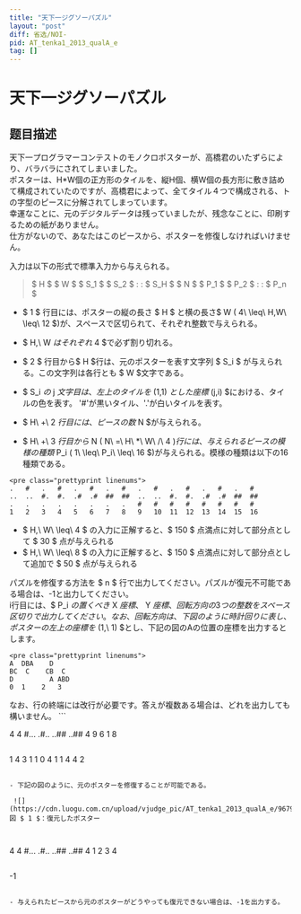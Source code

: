 ```yaml
---
title: "天下一ジグソーパズル"
layout: "post"
diff: 省选/NOI-
pid: AT_tenka1_2013_qualA_e
tag: []
---
```


# 天下一ジグソーパズル

## 题目描述

[problemUrl]: https://atcoder.jp/contests/tenka1-2013-quala/tasks/tenka1_2013_qualA_e

 天下一プログラマーコンテストのモノクロポスターが、高橋君のいたずらにより、バラバラにされてしまいました。  
 ポスターは、H\*W個の正方形のタイルを、縦H個、横W個の長方形に敷き詰めて構成されていたのですが、高橋君によって、全てタイル４つで構成される、トの字型のピースに分解されてしまっています。  
 幸運なことに、元のデジタルデータは残っていましたが、残念なことに、印刷するための紙がありません。  
 仕方がないので、あなたはこのピースから、ポスターを修復しなければいけません。

 入力は以下の形式で標準入力から与えられる。

> $ H $ $ W $ $ S_1 $ $ S_2 $ : : $ S_H $ $ N $ $ P_1 $ $ P_2 $ : : $ P_n $

- $ 1 $ 行目には、ポスターの縦の長さ $ H $ と横の長さ$ W $($ 4\ \leq\ H,W\ \leq\ 12 $)が、スペースで区切られて、それぞれ整数で与えられる。
- $ H,\ W $はそれぞれ$ 4 $で必ず割り切れる。

- $ 2 $ 行目から$ H $行は、元のポスターを表す文字列 $ S_i $ が与えられる。この文字列は各行とも $ W $文字である。
- $ S_i $の$ j $文字目は、左上のタイルを$ (1,1) $とした座標$ (j,i) $における、タイルの色を表す。 '#'が黒いタイル、'.'が白いタイルを表す。

- $ H\ +\ 2 $行目には、ピースの数$ N $が与えられる。
- $ H\ +\ 3 $行目から$ N $($ N\ =\ H\ *\ W\ /\ 4 $)行には、与えられるピースの模様の種類$ P_i $($ 1\ \leq\ P_i\ \leq\ 16 $)が与えられる。模様の種類は以下の16種類である。
 
```
<pre class="prettyprint linenums">
.   #   .   #   .   #   .   #   .   #   .   #   .   #   .   #  
..  ..  #.  #.  .#  .#  ##  ##  ..  ..  #.  #.  .#  .#  ##  ## 
.   .   .   .   .   .   .   .   #   #   #   #   #   #   #   #  
1   2   3   4   5   6   7   8   9   10  11  12  13  14  15  16
```

- $ H,\ W\ \leq\ 4 $ の入力に正解すると、$ 150 $ 点満点に対して部分点として $ 30 $ 点が与えられる
- $ H,\ W\ \leq\ 8 $ の入力に正解すると、$ 150 $ 点満点に対して部分点として追加で $ 50 $ 点が与えられる

 パズルを修復する方法を $ n $ 行で出力してください。パズルが復元不可能である場合は、-1と出力してください。  
 i行目には、$ P_i $の置くべき$ X $座標、$ Y $座標、回転方向の3つの整数をスペース区切りで出力してください。 なお、回転方向は、下図のように時計回りに表し、ポスターの左上の座標を$ (1,\ 1) $とし、下記の図のAの位置の座標を出力するとします。

```
<pre class="prettyprint linenums">
A  DBA    D     
BC  C    CB  C  
D         A ABD 
0  1    2   3
```

 なお、行の終端には改行が必要です。答えが複数ある場合は、どれを出力しても構いません。 ```

4 4
#...
.#..
..##
..##
4
9
6
1
8
```

 ```

1 4 3
1 1 0
4 1 1
4 4 2
```

- 下記の図のように、元のポスターを修復することが可能である。

 ![](https://cdn.luogu.com.cn/upload/vjudge_pic/AT_tenka1_2013_qualA_e/9679bde5561ce2148ffc33728f9e8c1ceab2f0b5.png)図 $ 1 $：復元したポスター

 

 ```

4 4
#...
.#..
..##
..##
4
1
2
3
4
```

 ```

-1
```

- 与えられたピースから元のポスターがどうやっても復元できない場合は、-1を出力する。

